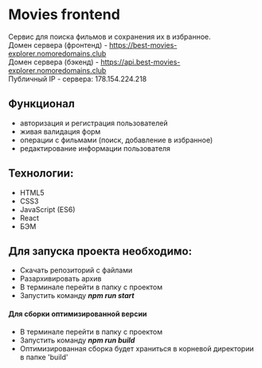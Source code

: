 # Movies frontend
Сервис для поиска фильмов и сохранения их в избранное. 
<br>Домен сервера (фронтенд) - https://best-movies-explorer.nomoredomains.club
<br>Домен сервера (бэкенд) - https://api.best-movies-explorer.nomoredomains.club
<br>Публичный IP - сервера: 178.154.224.218

## Функционал
* авторизация и регистрация пользователей
* живая валидация форм
* операции с фильмами (поиск, добавление в избранное)
* редактирование информации пользователя 

## Технологии:
* HTML5
* CSS3
* JavaScript (ES6)
* React
* БЭМ

## Для запуска проекта необходимо:
* Скачать репозиторий с файлами
* Разархивировать архив
* В терминале перейти в папку с проектом
* Запустить команду ***npm run start***

#### Для сборки оптимизированной версии
* В терминале перейти в папку с проектом
* Запустить команду ***npm run build***
* Оптимизированная сборка будет храниться в корневой директории в папке 'build'
